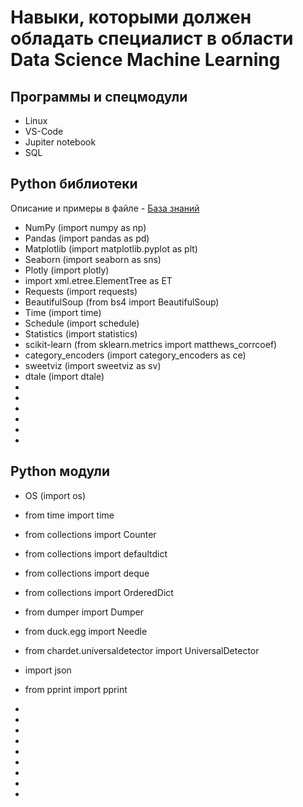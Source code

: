 # Навыки, которыми должен обладать специалист в области Data Science Machine Learning

## Программы и спецмодули

* Linux
* VS-Code
* Jupiter notebook
* SQL


## Python библиотеки
Описание и примеры в файле - [База знаний](https://github.com/Vezdexod/sf_data_science/blob/main/Data_Science_memory/База%20знаинй%20Python.py)

* NumPy             (import numpy as np)
* Pandas            (import pandas as pd)
* Matplotlib        (import matplotlib.pyplot as plt)
* Seaborn           (import seaborn as sns)
* Plotly            (import plotly)
* import xml.etree.ElementTree as ET
* Requests          (import requests)
* BeautifulSoup     (from bs4 import BeautifulSoup)
* Time              (import time)
* Schedule          (import schedule)
* Statistics        (import statistics)
* scikit-learn      (from sklearn.metrics import matthews_corrcoef)
* category_encoders (import category_encoders as ce)
* sweetviz          (import sweetviz as sv)
* dtale             (import dtale) 
* 
* 
* 
* 
* 
* 



## Python модули

* OS                (import os)

* from time import time
* from collections import Counter
* from collections import defaultdict
* from collections import deque
* from collections import OrderedDict
* from dumper import Dumper
* from duck.egg import Needle
* from chardet.universaldetector import UniversalDetector
* import json
* from pprint import pprint
* 
* 
* 
* 
* 
* 
* 
* 
* 
